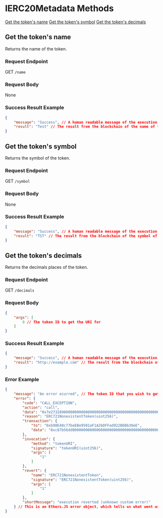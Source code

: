 # IERC20Metadata Methods

[Get the token's name](#get-the-tokens-name)
[Get the token's symbol](#get-the-tokens-symbol)
[Get the token's decimals](#get-the-tokens-decimals)

## Get the token's name
Returns the name of the token.
### Request Endpoint
GET `/name`
### Request Body
None
### Success Result Example
```json
{
    "message": "Success", // A human readable message of the execution result
    "result": "Test" // The result from the blockchain of the name of the collection
}
```

## Get the token's symbol
Returns the symbol of the token.
### Request Endpoint
GET `/symbol`
### Request Body
None
### Success Result Example
```json
{
    "message": "Success", // A human readable message of the execution result
    "result": "TST" // The result from the blockchain of the symbol of the collection
}
```

## Get the token's decimals
Returns the decimals places of the token.
### Request Endpoint
GET `/decimals`
### Request Body
```json
{
    "args": [
        0 // The token ID to get the URI for
    ]
}
```
### Success Result Example
```json
{
    "message": "Success", // A human readable message of the execution result
    "result": "http://example.com" // The result from the blockchain of the token's URI
}
```
### Error Example
```json
{
    "message": "An error ocurred", // The token ID that you wish to get who is approved to transfer it.
    "error": {
        "code": "CALL_EXCEPTION",
        "action": "call",
        "data": "0x7e2732890000000000000000000000000000000000000000000000000000000000000001",
        "reason": "ERC721NonexistentToken(uint256)",
        "transaction": {
            "to": "0xb98E40c77beEBe9501aF1A2bDFFad922B6Bb30eE",
            "data": "0xc87b56dd0000000000000000000000000000000000000000000000000000000000000001"
        },
        "invocation": {
            "method": "tokenURI",
            "signature": "tokenURI(uint256)",
            "args": [
                "1"
            ]
        },
        "revert": {
            "name": "ERC721NonexistentToken",
            "signature": "ERC721NonexistentToken(uint256)",
            "args": [
                "1"
            ]
        },
        "shortMessage": "execution reverted (unknown custom error)"
    } // This is an Ethers.JS error object, which tells us what went wrong with the transaction.
}
```